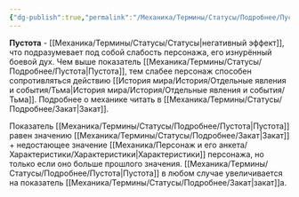 ```yaml
---
{"dg-publish":true,"permalink":"/Механика/Термины/Статусы/Подробнее/Пустота/","noteIcon":"","created":"2025-10-12T10:43:16.766+03:00","updated":"2025-09-24T18:34:09.828+03:00"}
---
```




**Пустота** - [[Механика/Термины/Статусы/Статусы\|негативный эффект]], что подразумевает под собой слабость персонажа, его изнурённый боевой дух. Чем выше показатель [[Механика/Термины/Статусы/Подробнее/Пустота\|Пустота]], тем слабее персонаж способен сопротивляться действию [[История мира/История/Отдельные явления и события/Тьма\|История мира/История/Отдельные явления и события/Тьма]]. Подробнее о механике читать в [[Механика/Термины/Статусы/Подробнее/Закат\|Закат]].

Показатель [[Механика/Термины/Статусы/Подробнее/Пустота\|Пустота]] равен значению [[Механика/Термины/Статусы/Подробнее/Закат\|Закат]] + недостающее значение [[Механика/Персонаж и его анкета/Характеристики/Характеристики\|Характеристики]] персонажа, но только если оно больше прошлого значения. [[Механика/Термины/Статусы/Подробнее/Пустота\|Пустота]] в любом случае увеличивается на показатель [[Механика/Термины/Статусы/Подробнее/Закат\|закат]]а.
